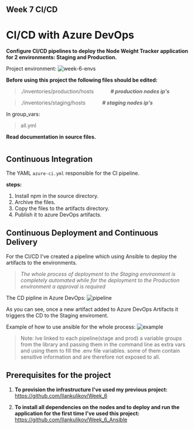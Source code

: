 ## Week 7 CI/CD
# CI/CD with Azure DevOps

__Configure CI/CD pipelines to deploy the Node Weight Tracker application for 2 environments: Staging and Production.__

Project environment:
![week-6-envs](https://user-images.githubusercontent.com/90269123/138599669-1a2ac0cb-9e71-4100-a3a7-eb1d9d0c2afa.jpg)



__Before using this project the following files should be edited:__
>./inventories/production/hosts &emsp;&emsp;&emsp;__*# production nodes ip's*__

>./inventories/staging/hosts &emsp;&emsp;&emsp;__*# staging nodes ip's*__

In group_vars:

>all.yml


__Read documentation in source files.__
#
## Continuous Integration
The YAML `azure-ci.yml` responsible for the CI pipeline.

__steps:__

1. Install npm in the source directory.
2. Archive the files.
3. Copy the files to the artifacts directory.
4. Publish it to azure DevOps artifacts.

## Continuous Deployment and Continuous Delivery
For the CI/CD I've created a pipeline which using Ansible to deploy the artifacts to the environments.

>*The whole process of deployment to the Staging environment is completely automated while for the deployment to the Production environment a approval is required*

The CD pipline in Azure DevOps:
![pipeline](https://user-images.githubusercontent.com/90269123/139593031-8e3227d8-3ac9-4456-8610-63e54de82899.jpg)


As you can see, once a new artifact added to Azure DevOps Artifacts it triggers the CD to the Staging enviroment.

Example of how to use ansible for the whole process:
![example](https://user-images.githubusercontent.com/90269123/139593043-ce63bcd1-209c-4e69-855f-91f7af77e18e.jpg)


>Note: Ive linked to each pipeline(stage and prod) a variable groups from the library and passing them in the command line as extra vars and using them to fill the .env file variables.
some of them contain sensitive information and are therefore not exposed to all.

## Prerequisites for the project

1. __To provision the infrastructure I've used my previous project:__
https://github.com/Ilankulikov/Week_6

2. __To install all dependencies on the nodes and to deploy and run the application for the first time I've used this project:__ 
https://github.com/Ilankulikov/Week_6_Ansible 



